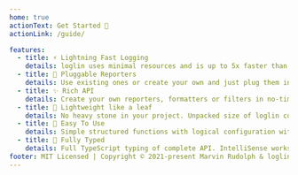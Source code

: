 ```yaml
---
home: true
actionText: Get Started 🚀
actionLink: /guide/

features:
  - title: ⚡️ Lightning Fast Logging
    details: loglin uses minimal resources and is up to 5x faster than alternatives.
  - title: 🔌 Pluggable Reporters
    details: Use existing ones or create your own and just plug them into loglin.
  - title: ✨ Rich API
    details: Create your own reporters, formatters or filters in no-time.
  - title: 🍃 Lightweight like a leaf
    details: No heavy stone in your project. Unpacked size of loglin core is < 9 kB
  - title: 👶 Easy To Use
    details: Simple structured functions with logical configuration without fuss.
  - title: 🔑 Fully Typed
    details: Full TypeScript typing of complete API. IntelliSense works also in JavaScript.
footer: MIT Licensed | Copyright © 2021-present Marvin Rudolph & loglin Contributors
---
```

